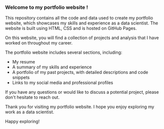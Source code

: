 ### Welcome to my portfolio website !

This repository contains all the code and data used to create my portfolio website, which showcases my skills and experience as a data scientist. The website is built using HTML, CSS and is hosted on GitHub Pages.

On this website, you will find a collection of projects and analysis that I have worked on throughout my career.

The portfolio website includes several sections, including:

- My resume
- A summary of my skills and experience
- A portfolio of my past projects, with detailed descriptions and code snippets
- Links to my social media and professional profiles

If you have any questions or would like to discuss a potential project, please don't hesitate to reach out.

Thank you for visiting my portfolio website. I hope you enjoy exploring my work as a data scientist.

Happy exploring!